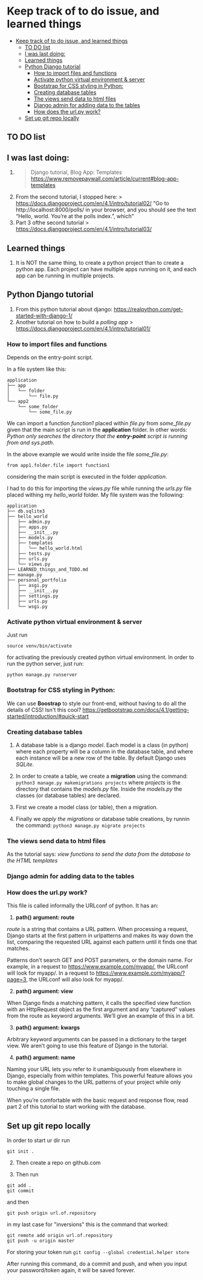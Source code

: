 # Keep track of to do issue, and learned things

- [Keep track of to do issue, and learned things](#keep-track-of-to-do-issue-and-learned-things)
  - [TO DO list](#to-do-list)
  - [I was last doing:](#i-was-last-doing)
  - [Learned things](#learned-things)
  - [Python Django tutorial](#python-django-tutorial)
    - [How to import files and functions](#how-to-import-files-and-functions)
    - [Activate python virtual environment \& server](#activate-python-virtual-environment--server)
    - [Bootstrap for CSS styling in Python:](#bootstrap-for-css-styling-in-python)
    - [Creating database tables](#creating-database-tables)
    - [The views send data to html files](#the-views-send-data-to-html-files)
    - [Django admin for adding data to the tables](#django-admin-for-adding-data-to-the-tables)
    - [How does the url.py work?](#how-does-the-urlpy-work)
  - [Set up git repo locally](#set-up-git-repo-locally)

## TO DO list

## I was last doing:

  1. > Django tutorial, Blog App: Templates  https://www.removepaywall.com/article/current#blog-app-templates
  2. From the second tutorial, I stopped here: > https://docs.djangoproject.com/en/4.1/intro/tutorial02/  "Go to http://localhost:8000/polls/ in your browser, and you should see the text “Hello, world. You’re at the polls index.”, which"
  3. Part 3 ofthe second tutorial > https://docs.djangoproject.com/en/4.1/intro/tutorial03/
   
## Learned things  

1. It is NOT the same thing, to create a python project than to create a python app. Each project can have multiple apps running on it, and each app can be running 
  in multiple projects.

## Python Django tutorial 
1. From this python tutorial about django: https://realpython.com/get-started-with-django-1/
2. Another tutorial on how to build a *polling app* > https://docs.djangoproject.com/en/4.1/intro/tutorial01/

### How to import files and functions 
Depends on the entry-point script.

In a file system like this:

```
application 
├── app
│   └── folder
│       └── file.py
└── app2
    └── some_folder
        └── some_file.py
```

We can import a function *function1* placed within *file.py* from *some_file.py* given that the main script is run in the **application** folder. In other words:
*Python only searches the directory that the **entry-point** script is running from and sys.path*. 

In the above example we would write inside the file *some_file.py*:

`from app1.folder.file import function1`

considering the main script is executed in the folder *application*.

I had to do this for importing the *views.py* file while running the *urls.py* file placed withing my *hello_world* folder. My file system was the following:

```
application 
├── db.sqlite3
├── hello_world
│   ├── admin.py
│   ├── apps.py
│   ├── __init__.py
│   ├── models.py
│   ├── templates
│   │   └── hello_world.html
│   ├── tests.py
│   ├── urls.py
│   └── views.py
├── LEARNED_things_and_TODO.md
├── manage.py
├── personal_portfolio
│   ├── asgi.py
│   ├── __init__.py
│   ├── settings.py
│   ├── urls.py
│   └── wsgi.py
```

### Activate python virtual environment & server

Just run

`source venv/bin/activate`

for activating the previously created python virtual environment. In order to run the python server, just run:

`python manage.py runserver`

### Bootstrap for CSS styling in Python:
 We can use **Boostrap** to style our front-end, without having to do all the details of CSS! Isn't this cool? https://getbootstrap.com/docs/4.1/getting-started/introduction/#quick-start

### Creating database tables

1. A database table is a django *model*. Each model is a class (in python) where each property will be a column in the database table, and where each instance will be a new row of the table. By default Django uses *SQLite*.

2. In order to create a table, we create a **migration** using the command:
   `python3 manage.py makemigrations projects`
   where *projects* is the directory that contains the *models.py* file. Inside the *models.py* the classes (or database tables) are declared.

3. First we create a model class (or table), then a migration.

4. Finally we *apply the migrations* or database table creations, by runnin the command:
   `python3 manage.py migrate projects`

### The views send data to html files

 As the tutorial says: *view functions to send the data from the database to the HTML templates*

### Django admin for adding data to the tables

### How does the url.py work?

This file is called informally the URLconf of python. It has an:

1. **path() argument: route**

*route* is a string that contains a URL pattern. When processing a request, Django starts at the first pattern in urlpatterns and makes its way down the list, comparing the requested URL against each pattern until it finds one that matches.

Patterns don’t search GET and POST parameters, or the domain name. For example, in a request to https://www.example.com/myapp/, the URLconf will look for myapp/. In a request to https://www.example.com/myapp/?page=3, the URLconf will also look for myapp/.

2. **path() argument: view**

When Django finds a matching pattern, it calls the specified view function with an HttpRequest object as the first argument and any “captured” values from the route as keyword arguments. We’ll give an example of this in a bit.

3. **path() argument: kwargs**

Arbitrary keyword arguments can be passed in a dictionary to the target view. We aren’t going to use this feature of Django in the tutorial.

4. **path() argument: name**

Naming your URL lets you refer to it unambiguously from elsewhere in Django, especially from within templates. This powerful feature allows you to make global changes to the URL patterns of your project while only touching a single file.

When you’re comfortable with the basic request and response flow, read part 2 of this tutorial to start working with the database.


## Set up git repo locally

In order to start ur dir run

`git init .`

2. Then create a repo on github.com

3. Then run

```
git add .
git commit
```

and then 
```
git push origin url.of.repository
```

in my last case for "inversions" this is the command that worked:

```
git remote add origin url.of.repository
git push -u origin master
```

For storing your token run
`git config --global credential.helper store`

After running this command, do a commit and push, and when you input your password/token again, it will be saved forever.
